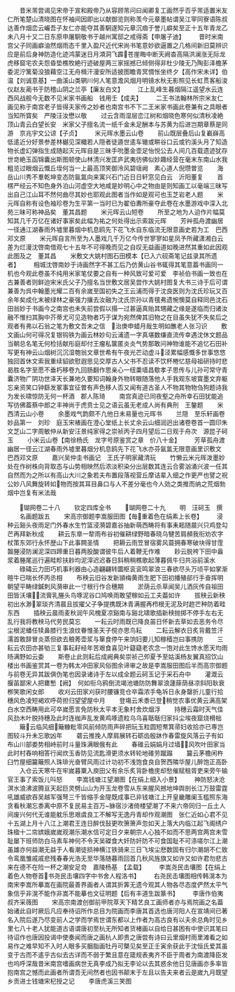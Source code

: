 <!-- { "loadSidebar": true } -->
　　昔米芾尝谒见宋帝于宣和殿帝乃从容顾芾问曰闻卿复工画然乎否乎芾适置米友仁所笔楚山清晓图在怀袖间因即出以献御览则称羡今元章墨帖谓吴江宰同寮语陈叔达善作烟峦云巗吾子友仁亦能夺其善駉遂知元章沉痼于誉儿癖矣至正十五年青龙乙未八月十又二日东原申屠駉敬书于越州寓邸之戒得斋【申屠子迪】
　　昔时米南宫父子同画癖油然烟雨态千里入盈尺近代宋尚书笔意妙欲逼置之几格间新旧莫辨识应是前后身神防造化迹鸿蒙迷日月澒洞飞霹苍崖晦中断天阙杳高隔洪澜涨无际龙虎移窟宅农夫怨昏垫樵牧絶行迹破屋两三家摇撼已倾侧得非杜少陵无乃陶彭泽檐茅委泥泞篱菊没狼藉空江无舟楫汗漫安所适披图瞻青冥惆怅坐终夕【高作宋未详】伯温【刘诚意基】一曲溪山类辋川何人笔意澹风烟月明镜水秋无影照见长虹贯客船浚仪赵友蔺书于防稽山阴之兰亭【廉友白文】
　　江上乱峰生暮烟隔江遥望水云连西风战舰今无数不见米家书画船　钱用壬【成夫】
　　二王书法翰林所宗米友仁画见称于南宫老子皆得夫家传之妙者也南宫书不下二王米家书画此卷兼有之具眼者当知所寳矣　严陵汪汝懋以敬
　　过云含雨湿层峦江树和烟晓色寒何似清秋凌絶顶山青云白望长安　米家父子擅名流一纸千金未足酬本与苏黄为后进岂期章蔡是同游　京兆宇文公谅【子贞】
　　米元晖水墨云山卷
　　前山既层叠后山复嶻嶭高低逺近分好景参差林樾见深檝若人隠者徒遁世逺车辙或畊谷口云或钓溪头月了知造物长虚幻弹指生成随起灭元晖自是三昧手吮墨金壶足怡悦公去人间几百载遗迹犹存世竒絶玉函锦囊出斯图顿使山林清兴发匡庐武夷彷佛似妙趣经营在毫末东南山水我粗览过眼烟云慨丘垤何当一上最高顶笑御泠风碧瑶阙　素心道人倪瓒曽览
　　海岳山川秀不羣乾坤变态防氤氲向来寓兴石门近日日轩窓见白云　沂阳董复
　　首楞严经云不知色身外泊山河虚空大地咸是妙明心中之物由是则知画工以毫端三昧写出自己江山耳不然何曲尽其妙也耶观此图者当作如是观可也玉芝岩老人题
　　米元晖自称有设色袖珍卷为生平第一当时已为翟伯夀所豪夺此卷在水墨游戏中深入北苑三昧可称神品矣　董其昌题
　　米元晖云山短卷
　　所至之地为人迫作片幅莫知其几千万亿在诸好事家矣此幅为祐之何处得出示索跋元晖
　　芳艸孤舟渡幽居一径通江湖春雨外墟里暮烟中机息鸥先下花飞水自东临流无限意画史若为工　巴西邓文原
　　米元晖自言所至为人墨戏几千万亿今传世寥寥如星凤予所藏潇湘白云差为烂漫沈啓南借观七十五年不可得晚而见之自叹无益画道如晚进然其重如此因观此图及之　董其昌
　　米敷文大姚村图石田模本【已入六砚斋笔记兹录其所遗者】
　　相城沈啓南妙于诗画然字不甚工后乃仿黄山谷书辄得其笔意葢书画同一机也今观此卷虽不纯用米家笔仗要之自有一种风致可爱可爱　李祯伯书画一致也在古兼善者则鲜迨宋米氏父子乃擅名当世敷文居吴尝作大姚村图复大书三诗于后可谓兼善为呉中翰墨光耀二百有余嵗至国初失之王云浦而得于沈良医则为沈氏珍玩又百余年矣成化末被绿林之豪强力攘去汝融为沈氏宗孙以青氊弗遗惋懊莫自释同邑沈石田翁妙于书画今之南宫也未失前尝假以搨一过甚逼真贻其甥藏之缘是遂临而归诸汝融不惟扫其胸中芥蒂尤可见造物者巧于谋为宛然俾其旧物之在目虽失犹不失矣后之观者有弗以石翁之笔为敷文吾未之信　治庚申蜡月哉生明如醮老人张习识
　　敷文画山何可得况复银钩铁为画云林妙句云浦遗一字真堪数缣直流传幸遇沈休文题品当朝总名笔无何检括献彤庭却付王瘤私箧匿炎炎气势那敢问神物谁能不追忆石田补写更有神云山烟树沉沉湿匏翁文章世希有午夜光芒动虚斗泾累幅感慨多世事悠悠独回首休文索我重续貂欲慰遐思见交厚古人父书不忍读不饮杯棬忆慈母祖研持时悲曷胜名字至愿不垂朽移卷九回肠翻作思亲心一纽羮墙昌歜孝子思传与儿孙可常守青囊济物广阴功世泽天长兼地久要知词翰身外物转眼随落他人手我观东坡寳墨文弃躯忘亲资笑口钟繇发冢事宜征曽有声色移人否又闻有道古圣人不物其物物刍狗题诗我为发长啸惊防无何一杯酒　郡人陈琦
　　南宫真迹已同夜壑之舟所幸石田犹能追写彷佛葢蔡中郎之丰神尚于虎贲士见之语云虽无老成人尚有典刑　王鏊题
　　米西清云山小卷
　　余墨戏气韵颇不凢他日未易量也元晖书
　　兰隠　至乐轩画卷　妙品第一　刘珍　庭玉宋裱画在澄心堂纸上长丈余云山细润迥出诸卷卷首一圆印朱文芝山二字周敏仲从新安汪景纯家得之崇祯丙子四月望后二日观于舟次　源昆子砢玉
　　小米云山卷【南徐杨氏　龙字号原鉴赏之章　价八十金】
　　芳草孤舟渡幽居一径云江湖春雨外墟里暮烟分机息鸥先下花飞水亦芬氤氲无限意画里识敷文　巴西邓文原
　　嘉兴吴仲圭书画记　王氏子明家藏清玩
　　竹懒云米元晖泼墨妙处在作树株向背取态与山势相映然后浓淡积染分出层数其连云合雾汹涌兴波一任其自然而为之所以有高山大川之象若夫布置段落视营丘摩诘辈入细之作更严也譬之祝公妙八风舞旋转如物而按其耳目鼻口与人不差分毫也今人効之类推而纳之荒烟勃烟中岂复有米法哉

　　瑚网卷二十八
　　钦定四库全书
　　瑚网卷二十九
　　明　汪砢玉　撰
　　名画题跋五
　　宋高宗御题李嵩服田图【毎重着色在绢素上长卷】
　　浸种云谿头夜雨足门外春水生竹篮浸漪碧嘉谷抽新萌西畴将有事耒耜随晨兴只鸡登勾芒再拜新秋成
　　耕云东臯一犂雨布谷初催耕绿野暗春晓乌犍苦肩頳我衔劝农字杖策东郊行永怀歴山下此事闗圣情
　　把耨云雨笠冒宿雾风蓑拥春寒破块得甘霔齧塍浸防澜泥深四蹄重日暮两股酸谓彼牛后人着鞭无作难
　　耖云脱袴下田中盎浆着塍尾巡行遍畦畛扶耖均泥滓迟迟春日斜稍稍樵歌起薄暮佩牛归共浴前溪水
　　碌碡云力田巧机事利器由心造翩翩转圜枢衮衮鸣翠浪三春欲尽头万顷平如掌渐暄牛已喘长怀丙丞相
　　布秧云旧谷发新頴梅黄雨生肥下田初播殖郤行手奋挥明朝望平畴绿鍼刺风漪审此一寸根行作合穗期
　　淤荫云杀草闻吴儿洒灰传自祖田田皆沃壤流膏乳塍头鸟啄泥谷口鸠唤雨敢望稼如云工夫葢如许
　　拔秧云新秧初出水渺翠琰齐清晨且拔擢父子争提携既沐青满握再栉根无泥及时趂芒种防着畦东西
　　插秧云晨雨麦秋润午风槐夏凉谿南与谿北啸歌插新秧抛掷不停手左右无乱行我将教秧马代劳民莫忘
　　一耘云时雨既已降良苖日怀新去草如去恶务令尽尘根泥蟠任犊鼻膝行生浪纹眷惟圣天子傥亦思鸟耘
　　二耘云解衣日炙背戴笠汗濡首敢辞冒炎蒸但欲去稂莠壶浆与箪食停午来饷妇要儿知稼穑岂曰事携防
　　三耘云农田亦甚劬三复事耘耔经年苦艰食喜见叶薿薿老农念一饱对此生馋水愿天均雨旸满野如云委
　　斯卷止此则耘后成阙典矣崇祯己夘夏予至姑溪杨友翼真招饮山楼出书画鉴赏其一卷为韩太冲田家风俗图余谛审之故是李嵩服田图后半而高宗御题与前卷无异其跋俱伪笔也因录诸诗于左以成全题云砢玉记于采石舟中
　　灌溉云揠苖鄙宋人把罋慙【阙】　何如衔乌鸦倒流竭池塘防防舞翠浪蘧蒢荫昼凉斜阳耿衰栁笑歌闲女郎
　　收刈云田家刈获时腰镰竞仓卒霜浓手龟坼日永身罄折儿童行拾穗风色凌短褐欢呼荷担归望望屋中月
　　登塲云禾黍已登稍觉农事优黄云满高架白水空西畴用此可卒嵗愿言免防秋太平本无象村舍炊烟浮
　　持穗云霜时天气佳风劲木叶脱持穗及此时连枷声乱发黄鸡啄遗粒乌乌喜聒聒归家抖尘埃夜窟烧榾柮
　　簸云临风细簸糠粃零风前倾防雨声碎把玩玉粒圆短帬箕帚妇收拾亦已専岂图较斗升未忘歌凶年
　　砻云推挽人摩肩展转石砺齿殷牀作春雷旋风落云子有如布山川部娄势相峙前时斗量珠满眼俄有此
　　春碓云娟娟月过墙风吹叶田家当此时村舂响相答行闻炊玉香防见流匙滑更须水转轮地碓劳蹴蹋
　　籭云茅檐闲杵臼竹屋细籭簸照人珠琲光奋臂风雨过计功初不浅饱食良自贺西隣华屋儿醉饱正高卧
　　入仓云天寒牛在牢嵗暮粟入庾田父有余乐炙背卧檐庑却愁催赋租胥吏来旁午输官王事了索饭儿呌怒
　　李嵩钱塘江望潮图【在绢上细入小景】
　　神防怒决沧溟水浪沸波腾亘天起巨灵劈山山为开玉龙卷雪从东来腥风撼地坤舆剖长江万鼓雷霆吼雄威欲吞吴越军强弩三千皆缩手金隄既成事已非钱塘江上开皇畿雕阑玉槛照东海贪看秋潮忘黍离中原不复民易主百万貅宿沙渚倚楼望潮了不来六帝同归一丘土人间废兴何代无谁能躭乐思艰虞良工不解写无逸丹青却作观潮图　张仁近如心君不见十五湖上月十八江上潮君王连日醉伐鼔更吹箫箫声忽如天上落大内临江起飞阁绣户珠楹十二帘嫔娥嵗嵗观潮乐潮水信可定日夕来朝宗人心独不如而不思两宫两宫未雪耻屡下班师防白马素车神何不令天吴磔食大奸防奸防不可食国耻不可涤嗟尔江上潮虽雄亦何益潮无益于人看潮徒损神横江铁骑来三日飞埃尘厯数固有归尔潮胡不仁致令鸾凰雏戚戚悲残春春光浩无至华落随暮雨回首几秋风旌旗又如许又如许君勿悲古来在德不在险一杯之潮安足竒　嘉陵杨基　【孟载】
　　李嵩尧民击壤图【在绢上着色人物卷首书尧民击壤四字中书舍人程洛书】
　　右尧民击壤图相传韩滉本为南宋李嵩所摹嵩在画院最善界画者人谓其折筭无遗今观其人物各尽态度俨然太平气象信乎非滉不能作非嵩不能摹也文征明题【后有丰道生跋篆书】
　　李唐作伯夷叔齐采薇图
　　宋高宗南渡创御前甲院萃天下精艺良工画师者亦与焉院画之名葢始诸此自时厥后凡应奉待诏所作总目为院画而李唐其首选也唐河阳人在宣靖间已著名入院后遂乃尽变前人之学而学焉世谓东都以上作者为高古良有以夫余总角时见乡里七八十老人犹能道古语谓唐初至杭无所知者货楮画以自给日甚困有中使识其笔曰待诏作也唐因投谒中使奏闻而唐之画杭人即贵之唐尝有诗曰云里烟村雨里滩看之如易作之难早知不入时人眼多买胭脂画牡丹可槩见矣至正壬寅余获此于沈恒氏爱其虽变于古而不逺乎古似去古详而不弱于繁且意在箴规表夷齐不臣于周者为南渡降臣发也呜呼深哉昔米南宫嗜画病世无真李成乃拟无李论以去其惑余他日见唐画亦多率皆抱南宫之憾而此画者所谓吾无间然者也因书颠末于左且以告夫来者云是嵗九月既望乡贡进士钱塘宋杞授之记
　　李唐虎溪三笑图
